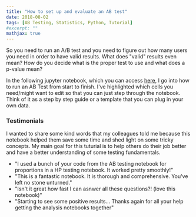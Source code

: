 ```yaml
---
title: "How to set up and evaluate an AB test"
date: 2018-08-02
tags: [AB Testing, Statistics, Python, Tutorial]
#excerpt: ""
mathjax: true
---
```



So you need to run an A/B test and you need to figure out how many users you need in order to have valid results. What does "valid" results even mean? How do you decide what is the proper test to use and what does a p-value mean? 

In the following jupyter notebook, which you can access [here](https://github.com/pleonova/ab-testing), I go into how to run an AB Test from start to finish. I've highlighted which cells you need/might want to edit so that you can just step through the notebook. Think of it as a step by step guide or a template that you can plug in your own data.


### Testimonials
 I wanted to share some kind words that my colleagues told me because this notebook helped them save some time and shed light on some tricky concepts. My main goal for this tuturial is to help others do their job better and have a better understanding of some testing fundamentals.

- "I used a bunch of your code from the AB testing notebook for proportions in a HP testing notebook. It worked pretty smoothly!"
- "This is a fantastic notebook. It is thorough and comprehensive. You've left no stone unturned."
- "Isn't it great how fast I can asnwer all these questions?! (love this notebook)"
- "Starting to see some positive results... Thanks again for all your help getting the analysis notebooks together"